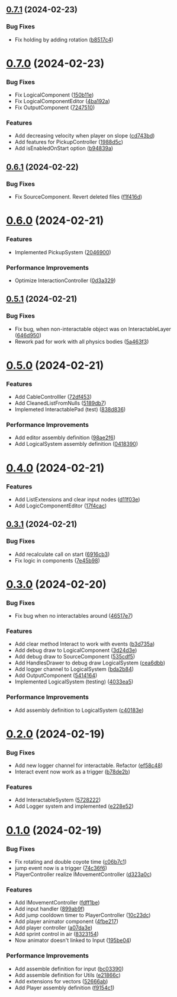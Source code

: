 ## [0.7.1](https://github.com/WatchizzzX/LUMEN/compare/v0.7.0...v0.7.1) (2024-02-23)


### Bug Fixes

* Fix holding by adding rotation ([b8517c4](https://github.com/WatchizzzX/LUMEN/commit/b8517c4d5c8d22ad0810f590fed4a0280a849a20))

# [0.7.0](https://github.com/WatchizzzX/LUMEN/compare/v0.6.1...v0.7.0) (2024-02-23)


### Bug Fixes

* Fix LogicalComponent ([150b11e](https://github.com/WatchizzzX/LUMEN/commit/150b11ef3470ecbf06394746915eb9d52250a174))
* Fix LogicalComponentEditor ([4ba192a](https://github.com/WatchizzzX/LUMEN/commit/4ba192ae1ceb46a1da572ef173e101404f7c3c45))
* Fix OutputComponent ([7247510](https://github.com/WatchizzzX/LUMEN/commit/72475106516aeb9b9d0efe65a0e0efc04c7157f7))


### Features

* Add decreasing velocity when player on slope ([cd743bd](https://github.com/WatchizzzX/LUMEN/commit/cd743bd9b1627ae106d888186016cff49e20f4bb))
* Add features for PickupController ([1988d5c](https://github.com/WatchizzzX/LUMEN/commit/1988d5c195e9230c867b53b259b923717b89c176))
* Add isEnabledOnStart option ([b94839a](https://github.com/WatchizzzX/LUMEN/commit/b94839ae738f370990fd3ee6b538ef4eceb80652))

## [0.6.1](https://github.com/WatchizzzX/LUMEN/compare/v0.6.0...v0.6.1) (2024-02-22)


### Bug Fixes

* Fix SourceComponent. Revert deleted files ([f1f416d](https://github.com/WatchizzzX/LUMEN/commit/f1f416da253f1366bf0711f10c94fae1030a6522))

# [0.6.0](https://github.com/WatchizzzX/LUMEN/compare/v0.5.1...v0.6.0) (2024-02-21)


### Features

* Implemented PickupSystem ([2046900](https://github.com/WatchizzzX/LUMEN/commit/2046900458978b44f3bd50cae1f56167449091c1))


### Performance Improvements

* Optimize InteractionController ([0d3a329](https://github.com/WatchizzzX/LUMEN/commit/0d3a3298d0548a05a588c3f994dc19e90746224e))

## [0.5.1](https://github.com/WatchizzzX/LUMEN/compare/v0.5.0...v0.5.1) (2024-02-21)


### Bug Fixes

* Fix bug, when non-interactable object was on InteractableLayer ([646d950](https://github.com/WatchizzzX/LUMEN/commit/646d9501b04420cf96c0363d41bd1a83cf7d6f74))
* Rework pad for work with all physics bodies ([5a463f3](https://github.com/WatchizzzX/LUMEN/commit/5a463f367e96fdec535fa210ca78eacb83420923))

# [0.5.0](https://github.com/WatchizzzX/LUMEN/compare/v0.4.0...v0.5.0) (2024-02-21)


### Features

* Add CableControlller ([72df453](https://github.com/WatchizzzX/LUMEN/commit/72df45301437ab1949f89b9e05a13855d71b1d20))
* Add CleanedListFromNulls ([5189db7](https://github.com/WatchizzzX/LUMEN/commit/5189db7feccd912e7b0c67b7b32456b259f7425e))
* Implemeted InteractablePad (test) ([838d836](https://github.com/WatchizzzX/LUMEN/commit/838d836d63570fb94a71c6dfdd5ff5a0b7ea64a9))


### Performance Improvements

* Add editor assembly definition ([98ae2f6](https://github.com/WatchizzzX/LUMEN/commit/98ae2f6bb56f7e91d282295c574a3059f975e1c9))
* Add LogicalSystem assembly definition ([0418390](https://github.com/WatchizzzX/LUMEN/commit/0418390e2e4f0b66d4c8c468bc84e2d42e8f5300))

# [0.4.0](https://github.com/WatchizzzX/LUMEN/compare/v0.3.1...v0.4.0) (2024-02-21)


### Features

* Add ListExtensions and clear input nodes ([d11f03e](https://github.com/WatchizzzX/LUMEN/commit/d11f03eef488ec60f3eff89580fd22bb36dd4b52))
* Add LogicComponentEditor ([17f4cac](https://github.com/WatchizzzX/LUMEN/commit/17f4cacf1b07dc94f1388f976f32017fd64aab17))

## [0.3.1](https://github.com/WatchizzzX/LUMEN/compare/v0.3.0...v0.3.1) (2024-02-21)


### Bug Fixes

* Add recalculate call on start ([6916cb3](https://github.com/WatchizzzX/LUMEN/commit/6916cb34d4e5467b16fdafd01789a091c230907f))
* Fix logic in components ([7e45b98](https://github.com/WatchizzzX/LUMEN/commit/7e45b989ef67419b530792d71743937374a4dfd4))

# [0.3.0](https://github.com/WatchizzzX/LUMEN/compare/v0.2.0...v0.3.0) (2024-02-20)


### Bug Fixes

* Fix bug when no interactables around ([46517e7](https://github.com/WatchizzzX/LUMEN/commit/46517e74c7952548bdaac14dc53c7469924cac16))


### Features

* Add clear method Interact to work with events ([b3d735a](https://github.com/WatchizzzX/LUMEN/commit/b3d735a4b79d3b89cf51693089f7ccc9c8897c60))
* Add debug draw to LogicalComponent ([3d24d3e](https://github.com/WatchizzzX/LUMEN/commit/3d24d3e02af02f9f3e47328a55e86728d69dbdda))
* Add debug draw to SourceComponent ([535cdf5](https://github.com/WatchizzzX/LUMEN/commit/535cdf5a91ef15ae5b9b891a53d33feb8d49bad0))
* Add HandlesDrawer to debug draw LogicalSystem ([cea6dbb](https://github.com/WatchizzzX/LUMEN/commit/cea6dbbf32a2046dfb96eeee2bc09e757de42391))
* Add logger channel to LogicalSystem ([bda2b84](https://github.com/WatchizzzX/LUMEN/commit/bda2b845e7c5be9ac4e50d551e8a8134e50688a4))
* Add OutputComponent ([5414164](https://github.com/WatchizzzX/LUMEN/commit/54141643e141ddfc91ac28d29db57036ffe67d7d))
* Implemented LogicalSystem (testing) ([4033ea5](https://github.com/WatchizzzX/LUMEN/commit/4033ea555eca45081cafbe26514f8bc6481d7d79))


### Performance Improvements

* Add assembly definition to LogicalSystem ([c40183e](https://github.com/WatchizzzX/LUMEN/commit/c40183e5c1720144eb919aab14ffbcbb93b6cb1c))

# [0.2.0](https://github.com/WatchizzzX/LUMEN/compare/v0.1.0...v0.2.0) (2024-02-19)


### Bug Fixes

* Add new logger channel for interactable. Refactor ([ef58c48](https://github.com/WatchizzzX/LUMEN/commit/ef58c489d5604d0550c557366daff244245a0cae))
* Interact event now work as a trigger ([b78de2b](https://github.com/WatchizzzX/LUMEN/commit/b78de2b663928863dcf0811510c69d72e1bff770))


### Features

* Add InteractableSystem ([5728222](https://github.com/WatchizzzX/LUMEN/commit/5728222c6fbabd25d17c5f0e797c15abe026bf28))
* Add Logger system and implemented ([e228e52](https://github.com/WatchizzzX/LUMEN/commit/e228e528f69504d352b9d360b71083500d8e8b00))

# [0.1.0](https://github.com/WatchizzzX/LUMEN/compare/v0.0.2...v0.1.0) (2024-02-19)


### Bug Fixes

* Fix rotating and double coyote time ([c06b7c1](https://github.com/WatchizzzX/LUMEN/commit/c06b7c145380f4c7d648823bf710f1f186827900))
* jump event now is a trigger ([74c36f6](https://github.com/WatchizzzX/LUMEN/commit/74c36f6de8faf443179a438ca54506fd19892c0f))
* PlayerController realize IMovementController ([d323a0c](https://github.com/WatchizzzX/LUMEN/commit/d323a0cdc5283bcfe392e8b25c2dd9aaff959d65))


### Features

* Add IMovementController ([fdff1be](https://github.com/WatchizzzX/LUMEN/commit/fdff1bedec0f042e1354592935dc74031f9c6273))
* Add input handler ([899ab9f](https://github.com/WatchizzzX/LUMEN/commit/899ab9f0983cc7de78605edb6769e981edd28046))
* Add jump cooldown timer to PlayerController ([10c23dc](https://github.com/WatchizzzX/LUMEN/commit/10c23dc682f5eaf14af4ff42bd1e5f88edbac85b))
* Add player animator component ([4fbe217](https://github.com/WatchizzzX/LUMEN/commit/4fbe217938b3a304c5711c95118f08c755a605d3))
* Add player controller ([a07da3e](https://github.com/WatchizzzX/LUMEN/commit/a07da3e1e9c75b95a65ed9b225e71c47bc23ad7f))
* Add sprint control in air ([8323154](https://github.com/WatchizzzX/LUMEN/commit/8323154be0f499e5b5905cf28429e8d294b3c4fc))
* Now animator doesn't linked to Input ([195be04](https://github.com/WatchizzzX/LUMEN/commit/195be048777abeae8bb04fb5793258fcbeeecc2e))


### Performance Improvements

* Add assemble definition for input ([bc03390](https://github.com/WatchizzzX/LUMEN/commit/bc03390c93a1b1434d12e62f9a5fa3e8c147a432))
* Add assemble definition for Utils ([e21866c](https://github.com/WatchizzzX/LUMEN/commit/e21866c91759d460fbf9574ccb1abe5f8fda2046))
* Add extensions for vectors ([52666ab](https://github.com/WatchizzzX/LUMEN/commit/52666ab1d4fdffbe16fe8f42174d60fcc1efe8ba))
* Add Player assembly definition ([f9154c1](https://github.com/WatchizzzX/LUMEN/commit/f9154c18b3fa6c12c1d5c7a88690c247ae1f40f7))
